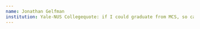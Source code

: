 ```yaml
---
name: Jonathan Gelfman
institution: Yale-NUS Collegequote: if I could graduate from MCS, so can you!'github_user: jgelfman
---
```


